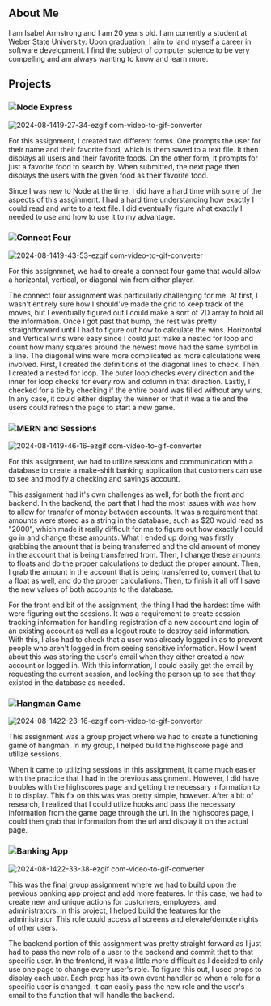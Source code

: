 ## About Me
I am Isabel Armstrong and I am 20 years old. I am currently a student at Weber State University. Upon graduation, I aim to land myself a career in software development. I find the subject of computer science to be very compelling and am always wanting to know and learn more. 

## Projects
### ![Node Express](https://github.com/isabelarmstrong/3750Portfolio/tree/main/node-express)

![2024-08-1419-27-34-ezgif com-video-to-gif-converter](https://github.com/user-attachments/assets/b5c6b0ec-5c63-40f9-a3ec-098d19c61141)

For this assignment, I created two different forms. One prompts the user for their name and their favorite food, which is them saved to a text file. It then displays all users and their favorite foods. On the other form, it prompts for just a favorite food to search by. When submitted, the next page then displays the users with the given food as their favorite food.

Since I was new to Node at the time, I did have a hard time with some of the aspects of this assginment. I had a hard time understanding how exactly I could read and write to a text file. I did eventually figure what exactly I needed to use and how to use it to my advantage.

### ![Connect Four](https://github.com/isabelarmstrong/3750Portfolio/tree/main/node-express)

![2024-08-1419-43-53-ezgif com-video-to-gif-converter](https://github.com/user-attachments/assets/db6bf786-afc1-4236-8d40-9c3d475ea4b8)

For this assignmnet, we had to create a connect four game that would allow a horizontal, vertical, or diagonal win from either player.

The connect four assignment was particularly challenging for me. At first, I wasn't entirely sure how I should've made the grid to keep track of the moves, but I eventually figured out I could make a sort of 2D array to hold all the information. Once I got past that bump, the rest was pretty straightforward until I had to figure out how to calculate the wins. Horizontal and Vertical wins were easy since I could just make a nested for loop and count how many squares around the newest move had the same symbol in a line. The diagonal wins were more complicated as more calculations were involved. First, I created the definitions of the diagonal lines to check. Then, I created a nested for loop. The outer loop checks every direction and the inner for loop checks for every row and column in that direction. Lastly, I checked for a tie by checking if the entire board was filled without any wins. In any case, it could either display the winner or that it was a tie and the users could refresh the page to start a new game.

### ![MERN and Sessions](https://github.com/isabelarmstrong/3750Portfolio/tree/main/mern-sessions)

![2024-08-1419-46-16-ezgif com-video-to-gif-converter](https://github.com/user-attachments/assets/7e1c17bd-949c-43a4-a23c-f5178390347f)

For this assignment, we had to utilize sessions and communication with a database to create a make-shift banking application that customers can use to see and modify a checking and savings account.

This assignment had it's own challenges as well, for both the front and backend. In the backend, the part that I had the most issues with was how to allow for transfer of money between accounts. It was a requirement that amounts were stored as a string in the database, such as $20 would read as "2000", which made it really difficult for me to figure out how exactly I could go in and change these amounts. What I ended up doing was firstly grabbing the amount that is being transferred and the old amount of money in the account that is being transferred from. Then, I change these amounts to floats and do the proper calculations to deduct the proper amount. Then, I grab the amount in the account that is being transferred to, convert that to a float as well, and do the proper calculations. Then, to finish it all off I save the new values of both accounts to the database.

For the front end bit of the assignment, the thing I had the hardest time with were figuring out the sessions. It was a requirement to create session tracking information for handling registration of a new account and login of an existing account as well as a logout route to destroy said information. With this, I also had to check that a user was already logged in as to prevent people who aren't logged in from seeing sensitive information. How I went about this was storing the user's email when they either created a new account or logged in. With this information, I could easily get the email by requesting the current session, and looking the person up to see that they existed in the database as needed.

### ![Hangman Game](https://github.com/isabelarmstrong/3750Portfolio/tree/main/CS3750Group-Skittles-HangMan-Assignment-main)

![2024-08-1422-23-16-ezgif com-video-to-gif-converter](https://github.com/user-attachments/assets/203bb8db-500d-400c-87cd-0644f5a52ea9)

This assignment was a group project where we had to create a functioning game of hangman. In my group, I helped build the highscore page and utilize sessions.

When it came to utilizing sessions in this assignment, it came much easier with the practice that I had in the previous assignment. However, I did have troubles with the highscores page and getting the necessary information to it to display. This fix on this was was pretty simple, however. After a bit of research, I realized that I could utlize hooks and pass the necessary information from the game page through the url. In the highscores page, I could then grab that information from the url and display it on the actual page.

### ![Banking App](https://github.com/isabelarmstrong/3750Portfolio/tree/main/Banking-App)

![2024-08-1422-33-38-ezgif com-video-to-gif-converter](https://github.com/user-attachments/assets/8bc4f5a1-8f28-4866-9f3a-e45fa2c31e6d)

This was the final group assignment where we had to build upon the previous banking app project and add more features. In this case, we had to create new and unique actions for customers, employees, and administrators. In this project, I helped build the features for the administrator. This role could access all screens and elevate/demote rights of other users.

The backend portion of this assignment was pretty straight forward as I just had to pass the new role of a user to the backend and commit that to that specific user. In the frontend, it was a little more difficult as I decided to only use one page to change every user's role. To figure this out, I used props to display each user. Each prop has its own event handler so when a role for a specific user is changed, it can easily pass the new role and the user's email to the function that will handle the backend.
